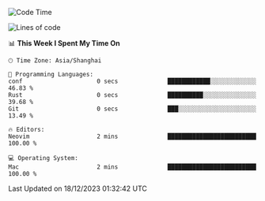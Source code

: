 <!--START_SECTION:waka-->
![Code Time](http://img.shields.io/badge/Code%20Time-1%2C765%20hrs%2025%20mins-blue)

![Lines of code](https://img.shields.io/badge/From%20Hello%20World%20I%27ve%20Written-284.8%20thousand%20lines%20of%20code-blue)

📊 **This Week I Spent My Time On** 

```text
🕑︎ Time Zone: Asia/Shanghai

💬 Programming Languages: 
conf                     0 secs              ████████████░░░░░░░░░░░░░   46.83 % 
Rust                     0 secs              ██████████░░░░░░░░░░░░░░░   39.68 % 
Git                      0 secs              ███░░░░░░░░░░░░░░░░░░░░░░   13.49 % 

🔥 Editors: 
Neovim                   2 mins              █████████████████████████   100.00 % 

💻 Operating System: 
Mac                      2 mins              █████████████████████████   100.00 % 
```


 Last Updated on 18/12/2023 01:32:42 UTC
<!--END_SECTION:waka-->
